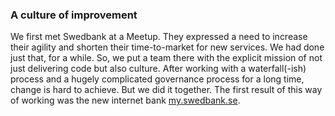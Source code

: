 ### A culture of improvement

We first met Swedbank at a Meetup. They expressed a need to increase their agility and shorten their time-to-market for new services. We had done just that, for a while. So, we put a team there with the explicit mission of not just delivering code but also culture. After working with a waterfall(-ish) process and a hugely complicated governance process for a long time, change is hard to achieve. But we did it together. The first result of this way of working was the new internet bank [my.swedbank.se](my.swedbank.se).

